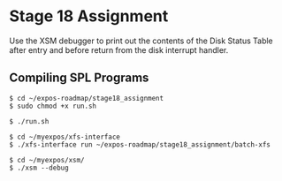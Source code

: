 # Stage 18 Assignment

Use the XSM debugger to print out the contents of the Disk Status Table after entry and before return from the disk interrupt handler.

## Compiling SPL Programs

```
$ cd ~/expos-roadmap/stage18_assignment
$ sudo chmod +x run.sh

$ ./run.sh

$ cd ~/myexpos/xfs-interface
$ ./xfs-interface run ~/expos-roadmap/stage18_assignment/batch-xfs

$ cd ~/myexpos/xsm/
$ ./xsm --debug
```
